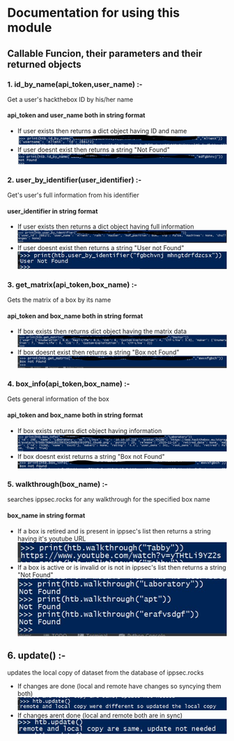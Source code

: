 # Documentation for using this module

## Callable Funcion, their parameters and their returned objects

### 1. id_by_name(api_token,user_name) :-
Get a user's hackthebox ID by his/her name
#### api_token and user_name both in string format
  - If user exists then returns a dict object having ID and name
  ![success](https://raw.githubusercontent.com/AlienX2001/htb.py/main/images/success_id_by_name.jpg)
  - If user doesnt exist then returns a string "Not Found"
  ![fail](https://raw.githubusercontent.com/AlienX2001/htb.py/main/images/fail_id_by_name.jpg)
### 2. user_by_identifier(user_identifier) :-
Get's user's full information from his identifier
#### user_identifier in string format
  - If user exists then returns a dict object having full information
  ![success](https://raw.githubusercontent.com/AlienX2001/htb.py/main/images/success_user_by_identifier.jpg)
  - If user doesnt exist then returns a string "User not Found"
  ![fail](https://raw.githubusercontent.com/AlienX2001/htb.py/main/images/fail_user_by_identifier.jpg)
### 3. get_matrix(api_token,box_name) :-
Gets the matrix of a box by its name
#### api_token and box_name both in string format
  - If box exists then returns dict object having the matrix data
  ![success](https://raw.githubusercontent.com/AlienX2001/htb.py/main/images/success_get_matrix.jpg)
  - If box doesnt exist then returns a string "Box not Found"
  ![fail](https://raw.githubusercontent.com/AlienX2001/htb.py/main/images/fail_get_matrix.jpg)
### 4. box_info(api_token,box_name) :-
Gets general information of the box
#### api_token and box_name both in string format
  - If box exists returns dict object having information
  ![success](https://raw.githubusercontent.com/AlienX2001/htb.py/main/images/success_box_info.jpg)
  - If box doesnt exist returns a string "Box not Found"
  ![fail](https://raw.githubusercontent.com/AlienX2001/htb.py/main/images/fail_box_info.jpg)
### 5. walkthrough(box_name) :-
searches ippsec.rocks for any walkthrough for the specified box name
#### box_name in string format
  - If a box is retired and is present in ippsec's list then returns a string having it's youtube URL
  ![success](https://raw.githubusercontent.com/AlienX2001/htb.py/main/images/success_walkthrough.jpg)
  - If a box is active or is invalid or is not in ippsec's list then returns a string "Not Found"
  ![fail](https://raw.githubusercontent.com/AlienX2001/htb.py/main/images/fail_walkthrough.jpg)
  
## 6. update() :-
updates the local copy of dataset from the database of ippsec.rocks
  - If changes are done (local and remote have changes so syncying them both)
  ![different](https://raw.githubusercontent.com/AlienX2001/htb.py/main/images/update_different.jpg)
  - If changes arent done (local and remote both are in sync)
  ![same](https://raw.githubusercontent.com/AlienX2001/htb.py/main/images/update_same.jpg)
